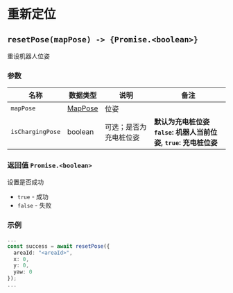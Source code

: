 # 重新定位

## `resetPose(mapPose) -> {Promise.<boolean>}`

重设机器人位姿

### 参数

| 名称             | 数据类型                    | 说明                   | 备注                                                                      |
| ---------------- | --------------------------- | ---------------------- | ------------------------------------------------------------------------- |
| `mapPose`        | [MapPose](../../../Define/Define-MapPose) | 位姿                   |                                                                           |
| `isChargingPose` | boolean                     | 可选；是否为充电桩位姿 | **默认为充电桩位姿** <br> **`false`: 机器人当前位姿, `true`: 充电桩位姿** |

### 返回值 `Promise.<boolean>`

设置是否成功

- `true` - 成功
- `false` - 失败

### 示例

```typescript
...
const success = await resetPose({
  areaId: "<areaId>",
  x: 0,
  y: 0,
  yaw: 0
});
...
```
